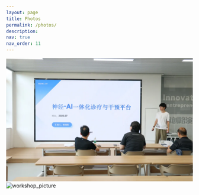 ```yaml
---
layout: page
title: Photos
permalink: /photos/
description: 
nav: true
nav_order: 11
---
```


 ![workshop_picture](/assets/img/参赛照-2025年度大学生创业孵化园创业项目入驻遴选路演活动-答辩.png)
 ![workshop_picture]( 开会照-BIBM2024_1.jpg)

